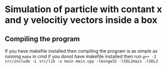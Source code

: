 # Simulation of particle with contant x and y velocitiy vectors inside a box
## Compiling the program
If you have makefile installed then compiling the program is as simple as running `make` in cmd
if you donot have makefile installed then run
`g++ -I src/include -L src/lib -o main main.cpp -lmingw32 -lSDL2main -lSDL2`
